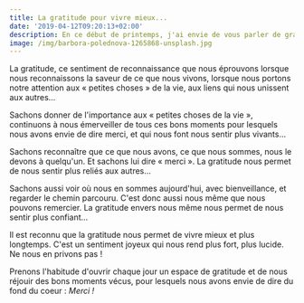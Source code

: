 ```yaml
---
title: La gratitude pour vivre mieux...
date: '2019-04-12T09:20:13+02:00'
description: En ce début de printemps, j'ai envie de vous parler de gratitude...
image: /img/barbora-polednova-1265868-unsplash.jpg
---
```

La gratitude, ce sentiment de reconnaissance que nous éprouvons lorsque nous reconnaissons la saveur de ce que nous vivons, lorsque nous portons notre attention aux « petites choses » de la vie, aux liens qui nous unissent aux autres...

Sachons donner de l'importance aux « petites choses de la vie », continuons à nous émerveiller de tous ces  bons moments  pour lesquels nous avons envie de dire merci, et qui nous font nous sentir plus vivants...

Sachons reconnaître que ce que nous avons, ce que nous sommes, nous le devons à quelqu'un. Et sachons lui dire « merci ». La gratitude nous permet de nous sentir plus reliés aux autres...

Sachons aussi voir où nous en sommes aujourd'hui, avec bienveillance, et regarder le chemin parcouru. C'est donc aussi nous même que nous pouvons remercier. La gratitude envers nous même nous permet de nous sentir plus confiant...

Il est reconnu que la gratitude nous permet de vivre mieux et plus longtemps. C'est un sentiment joyeux qui nous rend plus fort, plus lucide. Ne nous en privons pas !

Prenons l'habitude d'ouvrir chaque jour un espace de gratitude et de nous réjouir des bons moments vécus, pour lesquels nous avons envie de dire du fond du coeur : _Merci !_
